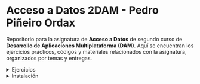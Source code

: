 # Acceso a Datos 2DAM - Pedro Piñeiro Ordax

Repositorio para la asignatura de **Acceso a Datos** de segundo curso de **Desarrollo de Aplicaciones Multiplataforma (DAM)**. Aquí se encuentran los ejercicios prácticos, códigos y materiales relacionados con la asignatura, organizados por temas y entregas.

<details>
  <summary>Ejercicios</summary>
<p></p>

  1. **Ejercicio 1: Arquivos**
     - [Ver ejercicio 1](Ejercicios/Ej1AD_arquivos)

  2. **Ejercicio 2: CopyBytesTexto**
     - [Ver ejercicio 2](Ejercicios/Ej2AD_copyBytesTexto)

  3. **Ejercicio 3: CopyBytesImaxe**
     - [Ver ejercicio 3](Ejercicios/Ej3AD_CopyBytesImaxe)

  4. **Ejercicio 4: PrimitiveWriteUTF**
     - [Ver ejercicio 4](Ejercicios/Ej4AD_PrimitiveWriteUtf)

  5. **Ejercicio 5: PrimitiveWriteChars**
     - [Ver ejercicio 5](Ejercicios/Ej5AD_PrimitiveWriteChars)

  6. **Ejercicio 6: PrimitiveUTFChars**
     - [Ver ejercicio 6](Ejercicios/Ej6AD_PrimitiveUTFChars)

  7. **Ejercicio 7: ProductsStream**
     - [Ver ejercicio 7](Ejercicios/Ej7AD_ProductsStream)

  8. **Ejercicio 8: CopyCaracteres**
      - [Ver ejercicio 8](Ejercicios/Ej8AD_CopyCaracteres)

  9. **Ejercicio 9: CopyCaracteres2**
      - [Ver ejercicio 9](Ejercicios/Ej9AD_CopyCaracteres2)

  10. **Ejercicio 10: TextoDelimitado**
      - [Ver ejercicio 10](Ejercicios/Ej10AD_TextoDelimitado)

  11. **Ejercicio 11: Aleatorio**
      - [Ver ejercicio 11](Ejercicios/Ej11AD_Aleatorio)
</details>

<details>
  <summary>Instalación</summary>
<p></p>

  Para ejecutar los ejercicios en tu entorno local, clona el repositorio:
   ```bash
   git clone https://github.com/PedroPineiro/AccesoDatos_2DAM.git
```
Y abre el proyecto en el IDE de tu preferencia. Cada ejercicio se encuentra en una carpeta independiente, con su propio código y enunciado.
